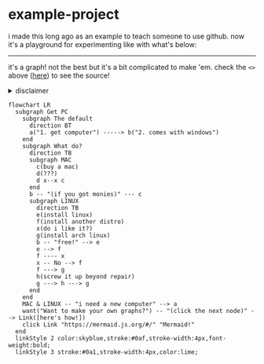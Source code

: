 # example-project
i made this long ago as an example to teach someone to use github. now it's a playground for experimenting like with what's below:

-----------

it's a graph! not the best but it's a bit complicated to make 'em. check the `<>` above ([here](https://github.com/ableunable/example-project/blob/main/README.md)) to see the source!   
<details><summary>disclaimer</summary>i can't guarantee it'll render the same on your screen but the arrows should always point to what i coded them to point to</details>

```mermaid
flowchart LR
  subgraph Get PC
    subgraph The default
      direction BT
      a("1. get computer") -----> b("2. comes with windows")
    end
    subgraph What do?
      direction TB
      subgraph MAC
        c(buy a mac)
        d(???)
        d x--x c
      end
      b -- "(if you got monies)" --- c
      subgraph LINUX
        direction TB
        e(install linux)
        f(install another distro)
        x(do i like it?)
        g(install arch linux)
        b -- "free!" --> e
        e --> f
        f ---- x
        x -- No --> f
        f ---> g
        h(screw it up beyond repair)
        g ---> h ---> g
      end
    end
    MAC & LINUX -- "i need a new computer" --> a
    want("Want to make your own graphs?") -- "(click the next node)" --> Link([here's how!])
    click Link "https://mermaid.js.org/#/" "Mermaid!"
  end
  linkStyle 2 color:skyblue,stroke:#0af,stroke-width:4px,font-weight:bold;
  linkStyle 3 stroke:#0a1,stroke-width:4px,color:lime;
```
